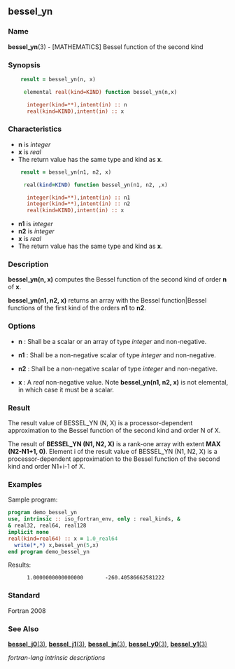 ## bessel_yn

### **Name**

**bessel_yn**(3) - \[MATHEMATICS\] Bessel function of the second kind

### **Synopsis**

```fortran
    result = bessel_yn(n, x)
```

```fortran
     elemental real(kind=KIND) function bessel_yn(n,x)

      integer(kind=**),intent(in) :: n
      real(kind=KIND),intent(in) :: x
```

### **Characteristics**

- **n** is _integer_
- **x** is _real_
- The return value has the same type and kind as **x**.

```fortran
    result = bessel_yn(n1, n2, x)
```

```fortran
     real(kind=KIND) function bessel_yn(n1, n2, ,x)

      integer(kind=**),intent(in) :: n1
      integer(kind=**),intent(in) :: n2
      real(kind=KIND),intent(in) :: x
```

- **n1** is _integer_
- **n2** is _integer_
- **x** is _real_
- The return value has the same type and kind as **x**.

### **Description**

**bessel_yn(n, x)** computes the Bessel function of the second kind
of order **n** of **x**.

**bessel_yn(n1, n2, x)** returns an array with the Bessel
function\|Bessel functions of the first kind of the orders **n1**
to **n2**.

### **Options**

- **n**
  : Shall be a scalar or an array of type _integer_ and non-negative.

- **n1**
  : Shall be a non-negative scalar of type _integer_ and non-negative.

- **n2**
  : Shall be a non-negative scalar of type _integer_ and non-negative.

- **x**
  : A _real_ non-negative value. Note **bessel_yn(n1, n2, x)** is not
  elemental, in which case it must be a scalar.

### **Result**

The result value of BESSEL_YN (N, X) is a processor-dependent
approximation to the Bessel function of the second kind and order N
of X.

The result of **BESSEL_YN (N1, N2, X)** is a rank-one array with extent
**MAX (N2-N1+1, 0)**. Element i of the result value of BESSEL_YN
(N1, N2, X) is a processor-dependent approximation to the Bessel
function of the second kind and order N1+i-1 of X.

### **Examples**

Sample program:

```fortran
program demo_bessel_yn
use, intrinsic :: iso_fortran_env, only : real_kinds, &
& real32, real64, real128
implicit none
real(kind=real64) :: x = 1.0_real64
  write(*,*) x,bessel_yn(5,x)
end program demo_bessel_yn
```

Results:

```text
      1.0000000000000000       -260.40586662581222
```

### **Standard**

Fortran 2008

### **See Also**

[**bessel_j0**(3)](#bessel_j0),
[**bessel_j1**(3)](#bessel_j1),
[**bessel_jn**(3)](#bessel_jn),
[**bessel_y0**(3)](#bessel_y0),
[**bessel_y1**(3)](#bessel_y1)

_fortran-lang intrinsic descriptions_
